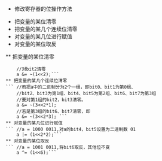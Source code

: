 * 修改寄存器的位操作方法
- 把变量的某位清零
- 把变量的某几个连续位清零
- 对变量的某几位进行赋值
- 对变量的某位取反

** 把变量的某位清零  
``` unsigned char a = 0x9f; //a = 1001 1111;
	//对bit2清零
	a &= ~(1<<2);```
** 把变量的某几个连续位清零
``` //若把a中的二进制分为2个一组，即bit0、bit1为第0组、
	//bit2、bit3为第1组、bit4、bit5为第2组、bit6、bit7为第3组
	//要对第1组的bit2，bit3清零。
	a &= ~(3<<2*1);
	//若是第3组的bit6、bit7清零，即
	a &= ~(3<<2*3); ``` 
** 对变量的某几位进行赋值
``` //a = 1000 0011,对a的bit4，bit5设置为二进制数 01
	a |= (1<<2*2);```
** 对变量的某位取反
``` //a = 1001 0011,将bit6取反，其他位不变
	a ^= (1<<6);```